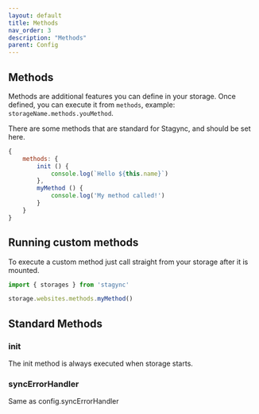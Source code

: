 ```yaml
---
layout: default
title: Methods
nav_order: 3
description: "Methods"
parent: Config
---
```


## Methods
Methods are additional features you can define in your storage. 
Once defined, you can execute it from `methods`, example: `storageName.methods.youMethod`.

There are some methods that are standard for Stagync, and should be set here.

```javascript
{
    methods: {
        init () {
            console.log(`Hello ${this.name}`)
        },
        myMethod () {
            console.log('My method called!')
        }   
    }
}
```

## Running custom methods
To execute a custom method just call straight from your storage after it is mounted.

```javascript
import { storages } from 'stagync'

storage.websites.methods.myMethod()
```

## Standard Methods
### init
The init method is always executed when storage starts.

### syncErrorHandler
Same as config.syncErrorHandler

